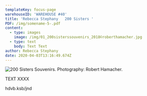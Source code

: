 ```yaml
---
templateKey: focus-page
warehouseID: 'WAREHOUSE #40'
title: 'Rebecca Stephany   200 Sisters '
PDF: /img/somename-5-.pdf
content:
  - type: images
    image: /img/01_200sisterssouvenirs_2018©roberthamacher.jpg
  - type: text
    body: Text Text
author: Rebecca Stephany
date: 2020-04-03T13:16:49.674Z
---
```

![200 Sisters Souvenirs. Photography: Robert Hamacher.](/img/01_200sisterssouvenirs_2018©roberthamacher.jpg "200 Sisters Souvenirs. Photography: Robert Hamacher.")

TEXT XXXX



hdvb.ksb/jnd